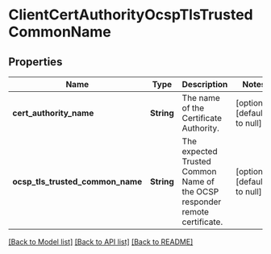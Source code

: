 # ClientCertAuthorityOcspTlsTrustedCommonName

## Properties
Name | Type | Description | Notes
------------ | ------------- | ------------- | -------------
**cert_authority_name** | **String** | The name of the Certificate Authority. | [optional] [default to null]
**ocsp_tls_trusted_common_name** | **String** | The expected Trusted Common Name of the OCSP responder remote certificate. | [optional] [default to null]

[[Back to Model list]](../README.md#documentation-for-models) [[Back to API list]](../README.md#documentation-for-api-endpoints) [[Back to README]](../README.md)


